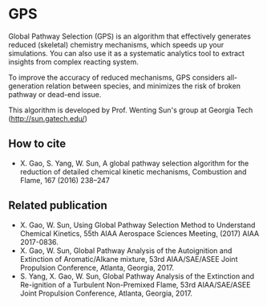 # GPS

Global Pathway Selection (GPS) is an algorithm that effectively generates reduced (skeletal) chemistry mechanisms, ​which speeds up your simulations. You can also use it as a systematic analytics tool to extract insights from complex reacting system.

To improve the accuracy of reduced mechanisms, GPS considers all-generation relation between species, and minimizes the risk of broken pathway or dead-end issue. 

This algorithm is developed by Prof. Wenting Sun's group at Georgia Tech (http://sun.gatech.edu/)

## How to cite
* X. Gao, S. Yang, W. Sun, A global pathway selection algorithm for the reduction of detailed chemical kinetic mechanisms, Combustion and Flame, 167 (2016) 238–247

## Related publication
* X. Gao, W. Sun, Using Global Pathway Selection Method to Understand Chemical Kinetics, 55th AIAA Aerospace Sciences Meeting, (2017) AIAA 2017-0836.
* X. Gao, W. Sun, Global Pathway Analysis of the Autoignition and Extinction of Aromatic/Alkane mixture,  53rd AIAA/SAE/ASEE Joint Propulsion Conference, Atlanta, Georgia, 2017.
* S. Yang, X. Gao, W. Sun, Global Pathway Analysis of the Extinction and Re-ignition of a Turbulent Non-Premixed Flame,  53rd AIAA/SAE/ASEE Joint Propulsion Conference, Atlanta, Georgia, 2017.